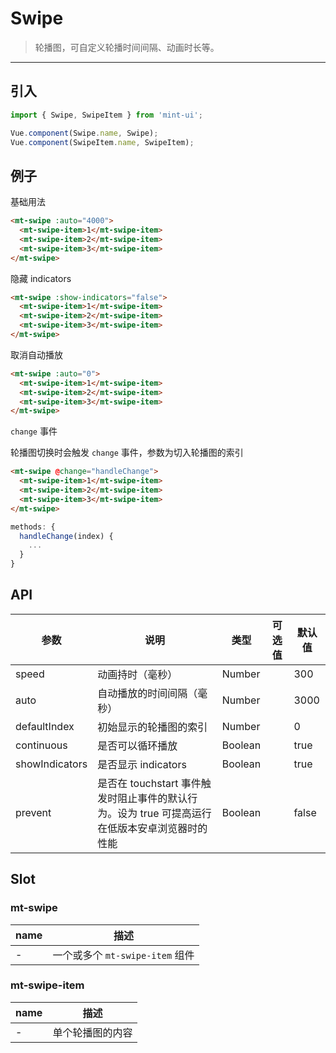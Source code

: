 # Swipe

> 轮播图，可自定义轮播时间间隔、动画时长等。

-------------

## 引入

```javascript
import { Swipe, SwipeItem } from 'mint-ui';

Vue.component(Swipe.name, Swipe);
Vue.component(SwipeItem.name, SwipeItem);
```

## 例子

基础用法

```html
<mt-swipe :auto="4000">
  <mt-swipe-item>1</mt-swipe-item>
  <mt-swipe-item>2</mt-swipe-item>
  <mt-swipe-item>3</mt-swipe-item>
</mt-swipe>
```

隐藏 indicators

```html
<mt-swipe :show-indicators="false">
  <mt-swipe-item>1</mt-swipe-item>
  <mt-swipe-item>2</mt-swipe-item>
  <mt-swipe-item>3</mt-swipe-item>
</mt-swipe>
```

取消自动播放

```html
<mt-swipe :auto="0">
  <mt-swipe-item>1</mt-swipe-item>
  <mt-swipe-item>2</mt-swipe-item>
  <mt-swipe-item>3</mt-swipe-item>
</mt-swipe>
```

`change` 事件

轮播图切换时会触发 `change` 事件，参数为切入轮播图的索引

```html
<mt-swipe @change="handleChange">
  <mt-swipe-item>1</mt-swipe-item>
  <mt-swipe-item>2</mt-swipe-item>
  <mt-swipe-item>3</mt-swipe-item>
</mt-swipe>
```

```javascript
methods: {
  handleChange(index) {
    ...
  }
}
```

## API
| 参数 | 说明 | 类型 | 可选值 | 默认值 |
|------|-------|---------|-------|--------|
| speed | 动画持时（毫秒） | Number | | 300 |
| auto | 自动播放的时间间隔（毫秒） | Number | | 3000 |
| defaultIndex | 初始显示的轮播图的索引 | Number | | 0 |
| continuous | 是否可以循环播放 | Boolean | | true |
| showIndicators | 是否显示 indicators | Boolean | | true |
| prevent | 是否在 touchstart 事件触发时阻止事件的默认行为。设为 true 可提高运行在低版本安卓浏览器时的性能 | Boolean | | false |

## Slot

### mt-swipe
| name | 描述 |
|------|--------|
| - | 一个或多个 `mt-swipe-item` 组件 |

### mt-swipe-item
| name | 描述 |
|------|--------|
| - | 单个轮播图的内容 |
